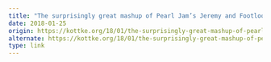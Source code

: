 ```yaml
---
title: "The surprisingly great mashup of Pearl Jam’s Jeremy and Footloose by Kenny Loggins"
date: 2018-01-25
origin: https://kottke.org/18/01/the-surprisingly-great-mashup-of-pearl-jams-jeremy-and-footloose-by-kenny-loggins
alternate: https://kottke.org/18/01/the-surprisingly-great-mashup-of-pearl-jams-jeremy-and-footloose-by-kenny-loggins
type: link
---
```


